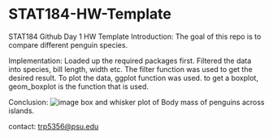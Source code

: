 # STAT184-HW-Template
 STAT184 Github Day 1 HW Template
Introduction: The goal of this repo is to compare different penguin species. 

Implementation: Loaded up the required packages first. Filtered the data into species, bill length, width etc. The filter function was used to get the desired result. To plot the data, ggplot function was used. to get a boxplot, geom_boxplot
is the function that is used. 

Conclusion: ![image](https://github.com/user-attachments/assets/aa6232e3-13fe-428e-82ca-4fe79d9673bb)
box and whisker plot of Body mass of penguins across islands. 

contact: trp5356@psu.edu
